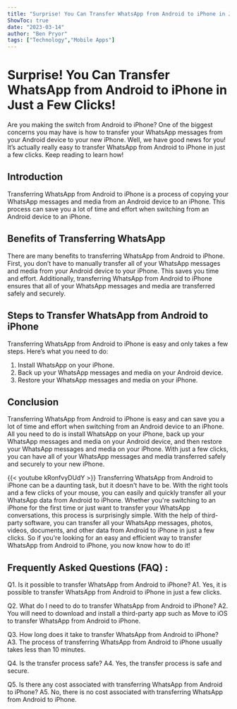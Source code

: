 ```yaml
---
title: "Surprise! You Can Transfer WhatsApp from Android to iPhone in Just a Few Clicks!"
ShowToc: true 
date: "2023-03-14"
author: "Ben Pryor" 
tags: ["Technology","Mobile Apps"]
---
```

# Surprise! You Can Transfer WhatsApp from Android to iPhone in Just a Few Clicks!

Are you making the switch from Android to iPhone? One of the biggest concerns you may have is how to transfer your WhatsApp messages from your Android device to your new iPhone. Well, we have good news for you! It’s actually really easy to transfer WhatsApp from Android to iPhone in just a few clicks. Keep reading to learn how!

## Introduction 

Transferring WhatsApp from Android to iPhone is a process of copying your WhatsApp messages and media from an Android device to an iPhone. This process can save you a lot of time and effort when switching from an Android device to an iPhone.

## Benefits of Transferring WhatsApp 

There are many benefits to transferring WhatsApp from Android to iPhone. First, you don’t have to manually transfer all of your WhatsApp messages and media from your Android device to your iPhone. This saves you time and effort. Additionally, transferring WhatsApp from Android to iPhone ensures that all of your WhatsApp messages and media are transferred safely and securely.

## Steps to Transfer WhatsApp from Android to iPhone 

Transferring WhatsApp from Android to iPhone is easy and only takes a few steps. Here’s what you need to do:

1. Install WhatsApp on your iPhone.
2. Back up your WhatsApp messages and media on your Android device.
3. Restore your WhatsApp messages and media on your iPhone.

## Conclusion 

Transferring WhatsApp from Android to iPhone is easy and can save you a lot of time and effort when switching from an Android device to an iPhone. All you need to do is install WhatsApp on your iPhone, back up your WhatsApp messages and media on your Android device, and then restore your WhatsApp messages and media on your iPhone. With just a few clicks, you can have all of your WhatsApp messages and media transferred safely and securely to your new iPhone.

{{< youtube kRonfvyDUdY >}} 
Transferring WhatsApp from Android to iPhone can be a daunting task, but it doesn't have to be. With the right tools and a few clicks of your mouse, you can easily and quickly transfer all your WhatsApp data from Android to iPhone. Whether you're switching to an iPhone for the first time or just want to transfer your WhatsApp conversations, this process is surprisingly simple. With the help of third-party software, you can transfer all your WhatsApp messages, photos, videos, documents, and other data from Android to iPhone in just a few clicks. So if you're looking for an easy and efficient way to transfer WhatsApp from Android to iPhone, you now know how to do it!

## Frequently Asked Questions (FAQ) :
Q1. Is it possible to transfer WhatsApp from Android to iPhone?
A1. Yes, it is possible to transfer WhatsApp from Android to iPhone in just a few clicks.

Q2. What do I need to do to transfer WhatsApp from Android to iPhone?
A2. You will need to download and install a third-party app such as Move to iOS to transfer WhatsApp from Android to iPhone.

Q3. How long does it take to transfer WhatsApp from Android to iPhone?
A3. The process of transferring WhatsApp from Android to iPhone usually takes less than 10 minutes.

Q4. Is the transfer process safe?
A4. Yes, the transfer process is safe and secure.

Q5. Is there any cost associated with transferring WhatsApp from Android to iPhone?
A5. No, there is no cost associated with transferring WhatsApp from Android to iPhone.


